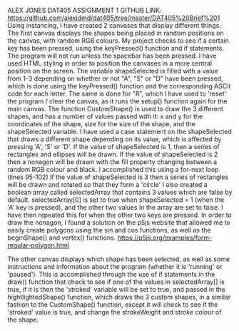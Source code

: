 ALEX JONES DAT405 ASSIGNMENT 1
GITHUB LINK: https://github.com/alexjdmd/dat405/tree/master/DAT405%20Brief%201
Using instancing, I have created 2 canvases that display different things.
The first canvas displays the shapes being placed in random positions on the canvas, with random RGB colours.
My project checks to see if a certain key has been pressed, using the keyPressed() function and if statements. The program will not run unless the spacebar has been pressed.
I have used HTML styling in order to position the canvases in a more central position on the screen.
The variable shapeSelected is filled with a value from 1-3 depending on whether or not "A", "S" or "D" have been pressed, which is done using the keyPressed() function and the corresponding ASCII code for each letter. The same is done for "R", which I have used to 'reset' the program / clear the canvas, as it runs the setup() function again for the main canvas.
The function CustomShape() is used to draw the 3 different shapes, and has a number of values passed with it: x and y for the coordinates of the shape, size for the size of the shape, and the shapeSelected variable.
I have used a case statement on the shapeSelected that draws a different shape depending on its value, which is affected by pressing 'A', 'S' or 'D'.
If the value of shapeSelected is 1, then a series of rectangles and ellipses will be drawn.
If the value of shapeSelected is 2 then a nonagon will be drawn with the fill property changing between a random RGB colour and black. I accomplished this using a for-next loop (lines 95-102)
If the value of shapeSelected is 3 then a series of rectangles will be drawn and rotated so that they form a 'circle'
I also created a boolean array called selectedArray that contains 3 values which are false by default. selectedArray[0] is set to true when shapeSelected = 1 (when the 'A' key is pressed), and the other two values in the array are set to false. I have then repeated this for when the other two keys are pressed.
In order to draw the nonagon, I found a solution on the p5js website that allowed me to easily create polygons using the sin and cos functions, as well as the beginShape() and vertex() functions.
https://p5js.org/examples/form-regular-polygon.html

The other canvas displays which shape has been selected, as well as some instructions and information about the program
(whether it is 'running' or 'paused').
This is accomplished through the use of if statements in the draw() function that check to see if one of the values in selectedArray[] is true, if it is then the 'stroked' variable will be set to true, and passed in the hightlightedShape() function, which draws the 3 custom shapes, in a similar fashion to the CustomShape() function, except it will check to see if the 'stroked' value is true, and change the strokeWeight and stroke colour of the shape.
